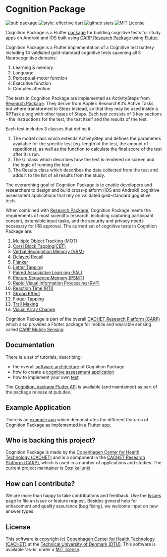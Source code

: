 # Cognition Package

[![pub package](https://img.shields.io/pub/v/research_package.svg)](https://pub.dartlang.org/packages/research_package)
[![style: effective dart](https://img.shields.io/badge/style-pedandic_dart-40c4ff.svg)](https://pub.dev/packages/pedandic_dart)
[![github stars](https://img.shields.io/github/stars/cph-cachet/cognition_package.svg?style=flat&logo=github&colorB=deeppink&label=stars)](https://github.com/cph-cachet/cognition_package)
[![MIT License](https://img.shields.io/badge/license-MIT-purple.svg)](https://opensource.org/licenses/MIT)

Cognition Package is a Flutter [package](https://pub.dartlang.org/packages/research_package) for building cognitive tests for study apps on Android and iOS built using [CARP Research Package](https://pub.dartlang.org/packages/research_package) using [Flutter](https://flutter.dev).


Cognition Package is a Flutter implementation of a Cognitive test battery including 14 valdiated gold-standard cognitive tests spanning all 5 Neurocognitive domains:
1. Learning & memory
2. Language
3. Perceptual-motor function
4. Executive function
5. Complex attention

The tests in Cognition Package are implemented as ActivitySteps from [Research Package](https://pub.dartlang.org/packages/research_package). They derive from Apple’s ResearchKit’s Active Tasks, but where transformed to Steps instead, so that they may be used inside a RPTask along with other types of Steps. Each test consists of 3 key sections - the instructions for the test, the test itself and the results of the test.

Each test includes 3 classes that define it, 

1. The model class which extends ActivityStep and defines the parameters available for the specific test (eg. length of the test, the amount of repetitions), as well as the function to calculate the final score of the test after it is run.
2. The UI class which describes how the test is rendered on screen and the logic of running the test.
3. The Results class which describes the data collected from the test and adds it to the list of all results from the study.

The overarching goal of Cognition Package is to enable developers and researchers to design and build cross-platform (iOS and Android) cognitive assessment applications that rely on validated gold-standard gognitive tests. 

When combined with [Research Package](https://pub.dartlang.org/packages/research_package), Cognition Package meets the requirements of most scientific research, including capturing participant consent, extensible input tasks, and the security and privacy needs necessary for IRB approval.
The current set of cognitive tests in Cognition Package are:

1. [Multiple Object Tracking (MOT)](https://www.cambridgecognition.com/cantab/cognitive-tests/attention/adaptive-tracking-task-att/)
2. [Corsi Block Tapping(CBT)](https://www.ncbi.nlm.nih.gov/pmc/articles/PMC5619435/)
3. [Verbal Recognition Memory (VRM)](https://www.cambridgecognition.com/cantab/cognitive-tests/memory/verbal-recognition-memory-vrm/)
4. [Delayed Recall](https://www.psychdb.com/cognitive-testing/moca#delayed-recall)
5. [Flanker](https://cognitionlab.com/project/flanker-task/)
6. [Letter Tapping](https://www.psychdb.com/cognitive-testing/moca#attention-vigilance)
7. [Paired Associative Learning (PAL)](https://www.cambridgecognition.com/cantab/cognitive-tests/memory/paired-associates-learning-pal/)
8. [Picture Sequence Memory (PSMT)](https://www.ncbi.nlm.nih.gov/pmc/articles/PMC4254833/)
9. [Rapid Visual Information Processing (RVP)](https://www.cambridgecognition.com/cantab/cognitive-tests/attention/rapid-visual-information-processing-rvp/)
10. [Reaction Time (RTI)](https://www.cambridgecognition.com/cantab/cognitive-tests/attention/reaction-time-rti/)
11. [Stroop Effect](https://www.frontiersin.org/articles/10.3389/fpsyg.2017.00557/full)
12. [Finger Tapping](https://www.sciencedirect.com/topics/medicine-and-dentistry/finger-tapping-test)
13. [Trail Making](https://www.ncbi.nlm.nih.gov/pmc/articles/PMC3141679/)
14. [Visual Array Change](https://jov.arvojournals.org/article.aspx?articleid=2422328)

Cognition Package is part of the overall [CACHET Research Platform (CARP)](https://carp.cachet.dk) which also provides a Flutter package for mobile and wearable sensing called [CARP Mobile Sensing](https://pub.dev/packages/carp_mobile_sensing). 

## Documentation

There is a set of tutorials, describing:

- the overall [software architecture](https://carp.cachet.dk/research-package-api/) of Cognition Package
- how to create a [cognitive assessment application](https://www.researchpackage.org/cognitive-tests)
- how to implement your own [test](https://www.researchpackage.org/cognitive-tests#implementing-your-own-test)

The [Cognition_package Flutter API](https://pub.dev/documentation/research_package/latest/) is available (and maintained) as part of the package release at pub.dev.

## Example Application

There is an [example app](https://github.com/ossi0004/speciale_cognition_app) which demonstrates the different features of Cognition Package as implemented in a Flutter app.

## Who is backing this project?

Cognition Package is made by the [Copenhagen Center for Health Technology (CACHET)](https://www.cachet.dk/) and is a component in the [CACHET Research Platform (CARP)](https://carp.cachet.dk), which is used in a number of applications and studies. 
The current project maintainer is [Ossi kallunki](https://github.com/ossi0004).

## How can I contribute?

We are more than happy to take contributions and feedback. 
Use the [Issues](https://github.com/cph-cachet/cognition_package/issues) page to file an issue or feature request. 
Besides general help for enhacement and quality assurance (bug fixing), we welcome input on new answer types.

## License

This software is copyright (c) [Copenhagen Center for Health Technology (CACHET)](https://www.cachet.dk/) 
at the [Technical University of Denmark (DTU)](https://www.dtu.dk).
This software is available 'as-is' under a [MIT license](https://github.com/cph-cachet/research.package/blob/master/LICENSE).
